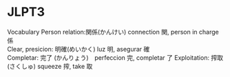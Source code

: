 # JLPT3
Vocabulary
Person relation:関係(かんけい) connection 関, person in charge 係　  
Clear, presicion: 明確(めいかく) luz 明, asegurar 確  
Completar: 完了 (かんりょう)　perfeccion 完, completar 了
Exploitation: 搾取 (さくしゅ) squeeze 搾, take 取

